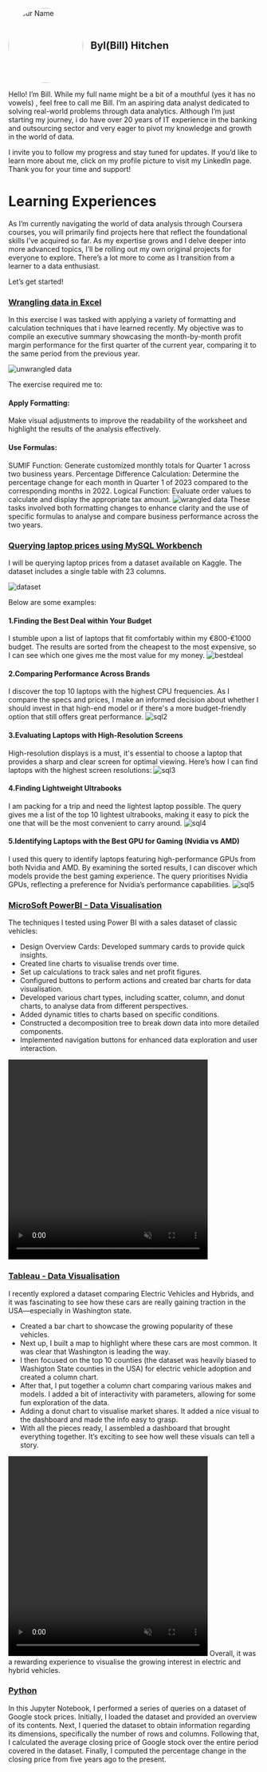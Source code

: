 <p style="display: flex; align-items: center;">
  <a href="https://www.linkedin.com/in/byl-bill-hitchen-029876323/" target="_blank" rel="noopener noreferrer">
    <img src="https://github.com/BylHitchen/Portfolio/blob/main/IMG_5781.jpg?raw=true" alt="Your Name" style="border-radius: 50%; width: 150px; height: 150px; object-fit: cover; margin-right: 15px;">
  </a>
  <span style="font-size: 20px; font-weight: bold;">Byl(Bill) Hitchen</span>
</p>

Hello! I’m Bill. While my full name might be a bit of a mouthful (yes it has no vowels) , feel free to call me Bill. I’m an aspiring data analyst dedicated to solving real-world problems through data analytics. Although I’m just starting my journey, i do have over 20 years of IT experience in the banking and outsourcing sector and very eager to pivot my knowledge and growth in the world of data.

I invite you to follow my progress and stay tuned for updates. If you’d like to learn more about me, click on my profile picture to visit my LinkedIn page. Thank you for your time and support!

# Learning Experiences
As I’m currently navigating the world of data analysis through Coursera courses, you will primarily find projects here that reflect the foundational skills I’ve acquired so far. As my expertise grows and I delve deeper into more advanced topics, I’ll be rolling out my own original projects for everyone to explore. There’s a lot more to come as I transition from a learner to a data enthusiast.

Let’s get started!

### <u>Wrangling data in Excel</u>
In this exercise I was tasked with applying a variety of formatting and calculation techniques that i have learned recently. My objective was to compile an executive summary showcasing the month-by-month profit margin performance for the first quarter of the current year, comparing it to the same period from the previous year.

![unwrangled data](https://github.com/BylHitchen/Portfolio/blob/main/unwrangle.JPG?raw=true)

The exercise required me to:
#### Apply Formatting: 
Make visual adjustments to improve the readability of the worksheet and highlight the results of the analysis effectively.
#### Use Formulas:
SUMIF Function: Generate customized monthly totals for Quarter 1 across two business years.
Percentage Difference Calculation: Determine the percentage change for each month in Quarter 1 of 2023 compared to the corresponding months in 2022.
Logical Function: Evaluate order values to calculate and display the appropriate tax amount.
![wrangled data](https://github.com/BylHitchen/Portfolio/blob/main/wrangle.JPG?raw=true)
These tasks involved both formatting changes to enhance clarity and the use of specific formulas to analyse and compare business performance across the two years.

### <u>Querying laptop prices using MySQL Workbench</u>
I will be querying laptop prices from a dataset available on Kaggle. The dataset includes a single table with 23 columns. 

![dataset](https://github.com/BylHitchen/Portfolio/blob/main/sqlport.JPG?raw=true)

Below are some examples:
#### 1.Finding the Best Deal within Your Budget
I stumble upon a list of laptops that fit comfortably within my €800-€1000 budget. The results are sorted from the cheapest to the most expensive, so I can see which one gives me the most value for my money.
![bestdeal](https://github.com/BylHitchen/Portfolio/blob/main/sql1.JPG?raw=true)

#### 2.Comparing Performance Across Brands
I discover the top 10 laptops with the highest CPU frequencies. As I compare the specs and prices, I make an informed decision about whether I should invest in that high-end model or if there's a more budget-friendly option that still offers great performance.
![sql2](https://github.com/BylHitchen/Portfolio/blob/main/sql2.JPG?raw=true)

#### 3.Evaluating Laptops with High-Resolution Screens
High-resolution displays is a must, it's essential to choose a laptop that provides a sharp and clear screen for optimal viewing. Here’s how I can find laptops with the highest screen resolutions:
![sql3](https://github.com/BylHitchen/Portfolio/blob/main/sql3.JPG?raw=true)

#### 4.Finding Lightweight Ultrabooks
I am packing for a trip and need the lightest laptop possible. The query gives me a list of the top 10 lightest ultrabooks, making it easy to pick the one that will be the most convenient to carry around.
![sql4](https://github.com/BylHitchen/Portfolio/blob/main/sql4.JPG?raw=true)

#### 5.Identifying Laptops with the Best GPU for Gaming (Nvidia vs AMD)
I used this query to identify laptops featuring high-performance GPUs from both Nvidia and AMD. By examining the sorted results, I can discover which models provide the best gaming experience. The query prioritises Nvidia GPUs, reflecting a preference for Nvidia’s performance capabilities.
![sql5](https://github.com/BylHitchen/Portfolio/blob/main/sql5.JPG?raw=true)

### <u>MicroSoft PowerBI - Data Visualisation</u>

The techniques I tested using Power BI with a sales dataset of classic vehicles:
* Design Overview Cards: Developed summary cards to provide quick insights.
* Created line charts to visualise trends over time.
* Set up calculations to track sales and net profit figures.
* Configured buttons to perform actions and created bar charts for data visualisation.
* Developed various chart types, including scatter, column, and donut charts, to analyse data from different perspectives.
* Added dynamic titles to charts based on specific conditions.
* Constructed a decomposition tree to break down data into more detailed components.
* Implemented navigation buttons for enhanced data exploration and user interaction.
<video controls="" width="400" height="400" muted="" loop="" autoplay="">
<source src="https://github.com/BylHitchen/Portfolio/raw/main/pbi.mp4" type="video/mp4">
</video>

### <u>Tableau - Data Visualisation</u>

I recently explored a dataset comparing Electric Vehicles and Hybrids, and it was fascinating to see how these cars are really gaining traction in the USA—especially in Washington state.
* Created a bar chart to showcase the growing popularity of these vehicles.
* Next up, I built a map to highlight where these cars are most common. It was clear that Washington is leading the way.
* I then focused on the top 10 counties (the dataset was heavily biased to Washigton State counties in the USA) for electric vehicle adoption and created a column chart.
* After that, I put together a column chart comparing various makes and models. I added a bit of interactivity with parameters, allowing for some fun exploration of the data.
* Adding a donut chart to visualise market shares. It added a nice visual to the dashboard and made the info easy to grasp.
* With all the pieces ready, I assembled a dashboard that brought everything together. It’s exciting to see how well these visuals can tell a story.
<video controls="" width="400" height="400" muted="" loop="" autoplay="">
<source src="https://github.com/BylHitchen/Portfolio/raw/main/Tableau.mp4" type="video/mp4">
</video>
Overall, it was a rewarding experience to visualise the growing interest in electric and hybrid vehicles. 

### <u>Python</u>

In this Jupyter Notebook, I performed a series of queries on a dataset of Google stock prices. Initially, I loaded the dataset and provided an overview of its contents. Next, I queried the dataset to obtain information regarding its dimensions, specifically the number of rows and columns. Following that, I calculated the average closing price of Google stock over the entire period covered in the dataset. Finally, I computed the percentage change in the closing price from five years ago to the present.





